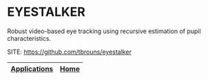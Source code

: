 # EYESTALKER

 Robust video-based eye tracking using recursive estimation of pupil characteristics.
 
 SITE: https://github.com/tbrouns/eyestalker

 | [Applications](https://portable-linux-apps.github.io/apps.html) | [Home](https://portable-linux-apps.github.io)
 | --- | --- |
